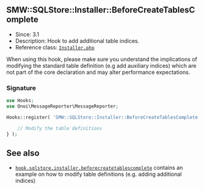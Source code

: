 ## SMW::SQLStore::Installer::BeforeCreateTablesComplete

* Since: 3.1
* Description: Hook to add additional table indices.
* Reference class: [`Installer.php`][Installer.php]

When using this hook, please make sure you understand the implications of modifying the standard table definition (e.g add auxiliary indices) which are not part of the core declaration and may alter performance expectations.

### Signature

```php
use Hooks;
use Onoi\MessageReporter\MessageReporter;

Hooks::register( 'SMW::SQLStore::Installer::BeforeCreateTablesComplete', function( array $tables, $messageReporter ) {

	// Modify the table definitions
} );
```

## See also

- [`hook.sqlstore.installer.beforecreatetablescomplete`](https://github.com/SemanticMediaWiki/SemanticMediaWiki/blob/master/docs/examples/hook.sqlstore.installer.beforecreatetablescomplete.md) contains an example on how to modify table definitions (e.g. adding additional indices)

[Installer.php]:https://github.com/SemanticMediaWiki/SemanticMediaWiki/blob/master/src/SQLStore/Installer.php
